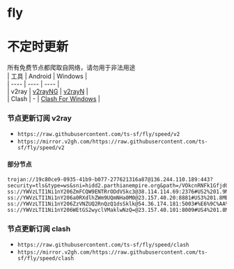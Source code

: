 # fly
# 不定时更新
所有免费节点都爬取自网络，请勿用于非法用途  
|  工具  | Android  | Windows  |  
|  ----  | ----   | ----  |  
| v2ray  | [v2rayNG](https://github.com/2dust/v2rayNG/releases) | [v2rayN](https://github.com/2dust/v2rayN/releases) |  
| Clash  | - | [Clash For Windows](https://github.com/2dust/clashN/releases) | 
  
### 节点更新订阅  v2ray
- `https://raw.githubusercontent.com/ts-sf/fly/speed/v2`  
- `https://mirror.v2gh.com/https://raw.githubusercontent.com/ts-sf/fly/speed/v2`  

#### 部分节点  
``` 
trojan://19c80ce9-0935-41b9-b077-277621316a87@136.244.110.189:443?security=tls&type=ws&sni=hidd2.parthianempire.org&path=/VOkcnRNFk1Gfjd07ui73LZgwx8s&host=hidd2.parthianempire.org#%E6%9C%AA%E7%9F%A55%2019.3MB%2Fs
ss://YWVzLTI1Ni1nY206ZmFCQW9ENTRrODdVSkc3@38.114.114.69:2376#US2%201.9MB%2Fs
ss://YWVzLTI1Ni1nY206a0RXdlhZWm9UQmNHa0M0@23.157.40.20:8881#US3%201.8MB%2Fs
ss://YWVzLTI1Ni1nY206ZzVNZUQ2RnQzQ1dsSklk@54.36.174.181:5003#%E6%9C%AA%E7%9F%A59%201.8MB%2Fs
ss://YWVzLTI1Ni1nY206WEtGS2wyclVMaklwNzQ=@23.157.40.101:8009#US4%201.8MB%2Fs
```
### 节点更新订阅  clash
- `https://raw.githubusercontent.com/ts-sf/fly/speed/clash`  
- `https://mirror.v2gh.com/https://raw.githubusercontent.com/ts-sf/fly/speed/clash`  



